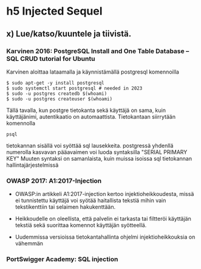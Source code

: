 # h5 Injected Sequel

## x) Lue/katso/kuuntele ja tiivistä.

### Karvinen 2016: PostgreSQL Install and One Table Database – SQL CRUD tutorial for Ubuntu

Karvinen aloittaa lataamalla ja käynnistämällä postgresql komennoilla 

```
$ sudo apt-get -y install postgresql
$ sudo systemctl start postgresql # needed in 2023
$ sudo -u postgres createdb $(whoami)
$ sudo -u postgres createuser $(whoami)
```

Tällä tavalla, kun postgre tietokanta sekä käyttäjä on sama, kuin käyttäjänimi, autentikaatio on automaattista.
Tietokantaan siirrytään komennolla 

```
psql
```

tietokannan sisällä voi syöttää sql lausekkeita. 
postgressä yhdenllä numerolla kasvavan pääavaimen voi luoda syntaksilla "SERIAL PRIMARY KEY"
Muuten syntaksi on samanlaista, kuin muissa isoissa sql tietokannan hallintajärjestelmissä

### OWASP 2017: A1:2017-Injection

 - OWASP:in artikkeli A1:2017-injection kertoo injektioheikkoudesta, missä ei tunnistettu käyttäjä voi syötää haitallista tekstiä
mihin vain tekstikenttiin tai selaimen hakukenttään. 

 - Heikkoudelle on oleellista, että palvelin ei tarkasta tai filtteröi käyttäjän tekstiä sekä suorittaa komennot käyttäjän syötteellä.

 - Uudemmissa versioissa tietokantahallinta ohjelmi injektioheikkouksia on vähemmän




### PortSwigger Academy: SQL injection







